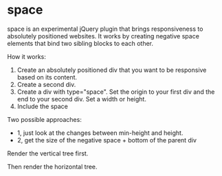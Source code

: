 space
=====

space is an experimental jQuery plugin that brings responsiveness to absolutely positioned websites. It works by creating negative space elements that bind two sibling blocks to each other.

How it works:

1. Create an absolutely positioned div that you want to be responsive based on its content.
2. Create a second div.
3. Create a div with type="space". Set the origin to your first div and the end to your second div. Set a width or height.
4. Include the space 

Two possible approaches:
- 1, just look at the changes between min-height and height.
- 2, get the size of the negative space + bottom of the parent div


Render the vertical tree first.

Then render the horizontal tree.




